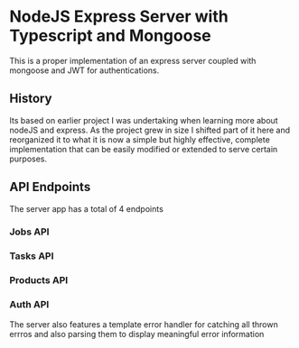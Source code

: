 # NodeJS Express Server with Typescript and Mongoose

This is a proper implementation of an express server coupled with mongoose and JWT for authentications.

## History

Its based on earlier project I was undertaking when learning more about nodeJS and express. As the project grew in size I shifted part of it here and reorganized it to what it is now a simple but highly effective, complete implementation that can be easily modified or extended to serve certain purposes.

## API Endpoints

The server app has a total of 4 endpoints

### Jobs API

### Tasks API

### Products API

### Auth API

The server also features a template error handler for catching all thrown errros and also parsing them to display meaningful error information
